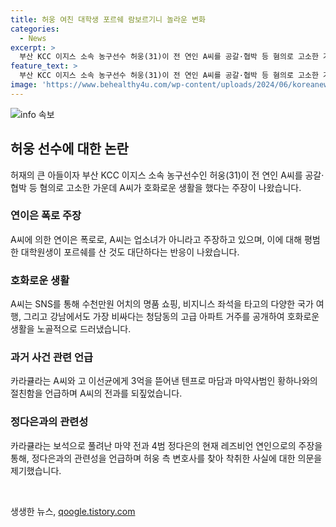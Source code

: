 ```yaml
---
title: 허웅 여친 대학생 포르쉐 람보르기니 놀라운 변화
categories:
  - News
excerpt: >
  부산 KCC 이지스 소속 농구선수 허웅(31)이 전 연인 A씨를 공갈·협박 등 혐의로 고소한 가운데, A씨가 호화로운 생활을 한다는 주장이 나왔다. 유튜브 채널 카라큘라 미디어 커뮤니티는 A씨의 SNS 사진을 공유하고, A씨의 전과에 대한 이야기를 전했다. 또한, 허웅의 전 여친이 평범한 대학생인지에 대한 의문을 제기했다. A씨에 대한 폭로와 관련된 사건들이 허웅의 이전 여친과의 연애사에 영향을 미칠 것으로 보인다.
feature_text: >
  부산 KCC 이지스 소속 농구선수 허웅(31)이 전 연인 A씨를 공갈·협박 등 혐의로 고소한 가운데, A씨가 호화로운 생활을 한다는 주장이 나왔다. 유튜브 채널 카라큘라 미디어 커뮤니티는 A씨의 SNS 사진을 공유하고, A씨의 전과에 대한 이야기를 전했다. 또한, 허웅의 전 여친이 평범한 대학생인지에 대한 의문을 제기했다. A씨에 대한 폭로와 관련된 사건들이 허웅의 이전 여친과의 연애사에 영향을 미칠 것으로 보인다.
image: 'https://www.behealthy4u.com/wp-content/uploads/2024/06/koreanews.jpg'
---
```


<p><img src="https://www.behealthy4u.com/wp-content/uploads/2024/06/koreanews.jpg" alt="info 속보" /></p>

<h2 data-ke-size="size26">허웅 선수에 대한 논란</h2>

<p data-ke-size="size16">허재의 큰 아들이자 부산 KCC 이지스 소속 농구선수인 허웅(31)이 전 연인 A씨를 공갈·협박 등 혐의로 고소한 가운데 A씨가 호화로운 생활을 했다는 주장이 나왔습니다.</p>

<h3>연이은 폭로 주장</h3>

<p data-ke-size="size16">A씨에 의한 연이은 폭로로, A씨는 업소녀가 아니라고 주장하고 있으며, 이에 대해 평범한 대학원생이 포르쉐를 산 것도 대단하다는 반응이 나왔습니다.</p>

<h3>호화로운 생활</h3>

<p data-ke-size="size16">A씨는 SNS를 통해 수천만원 어치의 명품 쇼핑, 비지니스 좌석을 타고의 다양한 국가 여행, 그리고 강남에서도 가장 비싸다는 청담동의 고급 아파트 거주를 공개하여 호화로운 생활을 노골적으로 드러냈습니다.</p>

<h3>과거 사건 관련 언급</h3>

<p data-ke-size="size16">카라큘라는 A씨와 고 이선균에게 3억을 뜯어낸 텐프로 마담과 마약사범인 황하나와의 절친함을 언급하며 A씨의 전과를 되짚었습니다.</p>

<h3>정다은과의 관련성</h3>

<p data-ke-size="size16">카라큘라는 보석으로 풀려난 마약 전과 4범 정다은의 현재 레즈비언 연인으로의 주장을 통해, 정다은과의 관련성을 언급하며 허웅 측 변호사를 찾아 착취한 사실에 대한 의문을 제기했습니다.</p>

<p data-ke-size="size16">&nbsp;</p>
생생한 뉴스, <a href="https://qoogle.tistory.com" rel="dofollow">qoogle.tistory.com</a>


